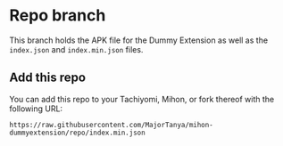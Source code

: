 # Repo branch

This branch holds the APK file for the Dummy Extension as well as the `index.json` and
`index.min.json` files.

## Add this repo

You can add this repo to your Tachiyomi, Mihon, or fork thereof with the following URL:

```https://raw.githubusercontent.com/MajorTanya/mihon-dummyextension/repo/index.min.json```